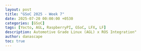 ```yaml
---
layout: post
title: "GSoC 2025 - Week 7"
date: 2025-07-20 00:00:00 +0530
categories: [GSoC]
tags: [Yocto, AGL, RaspberryPI, GSoC, LFX, LF]
description: Automotive Grade Linux (AGL) x ROS Integration"
author: danascape
toc: true
---
```

